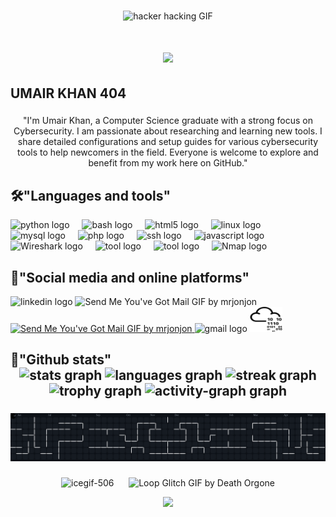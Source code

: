 
###
<p align="center">
  <img src="https://github.com/user-attachments/assets/bc79fd7a-1d72-4580-989c-cffee2034c48" alt="hacker hacking GIF" />
</p>


<h1 align="center">
    <img src="https://readme-typing-svg.herokuapp.com/?font=Righteous&size=35&center=true&vCenter=true&width=500&height=70&duration=4000&lines=+⚠️+404+error+⚠️;" />
</h1>
<h2 align="left">UMAIR KHAN 404</h2>

###

<p align="center">"I'm Umair Khan, a Computer Science graduate with a strong focus on Cybersecurity. I am passionate about researching and learning new tools. I share detailed configurations and setup guides for various cybersecurity tools to help newcomers in the field. Everyone is welcome to explore and benefit from my work here on GitHub."</p>

###
<h2 align="left">🛠️"Languages and tools"</h2>
<div align="left">
  <img src="https://cdn.jsdelivr.net/gh/devicons/devicon/icons/python/python-original.svg" height="30" alt="python logo"  />
  <img width="12" />
  <img src="https://cdn.jsdelivr.net/gh/devicons/devicon/icons/bash/bash-original.svg" height="30" alt="bash logo"  />
  <img width="12" />
  <img src="https://cdn.jsdelivr.net/gh/devicons/devicon/icons/html5/html5-original.svg" height="30" alt="html5 logo"  />
  <img width="12" />
  <img src="https://cdn.jsdelivr.net/gh/devicons/devicon/icons/linux/linux-original.svg" height="30" alt="linux logo"  />
  <img width="12" />
  <img src="https://cdn.jsdelivr.net/gh/devicons/devicon/icons/mysql/mysql-original.svg" height="30" alt="mysql logo"  />
  <img width="12" />
  <img src="https://cdn.jsdelivr.net/gh/devicons/devicon/icons/php/php-original.svg" height="30" alt="php logo"  />
  <img width="12" />
  <img src="https://cdn.jsdelivr.net/gh/devicons/devicon/icons/ssh/ssh-original.svg" height="30" alt="ssh logo"  />
  <img width="12" />
  <img src="https://cdn.simpleicons.org/javascript/F7DF1E" height="30" alt="javascript logo"  />
  <img width="12" />
  <img src="https://github.com/user-attachments/assets/5a2e44a7-9052-4920-a44f-38522b23d9bc" height="30" alt="Wireshark logo" />
  <img width="12" />
 <img src="https://github.com/user-attachments/assets/f5dd63a2-ef89-46d5-8884-d19aa8c8cf61" height="30" alt="tool logo" />
 <img width="12" />
<img src="https://github.com/user-attachments/assets/c4440750-b527-47be-b0b7-2f69c3488a3c" height="30" alt="tool logo" />
<img width="12" />
<img src="https://github.com/user-attachments/assets/3a6f79a2-dba3-4022-8fcd-0b32f487e1d3" height="30" alt="Nmap logo" />
<img width="12" />
</div>



###
<h2 align="left">📱"Social media and online platforms"

</h2>
<div align="left">
  <img src="https://raw.githubusercontent.com/maurodesouza/profile-readme-generator/master/src/assets/icons/social/linkedin/default.svg" width="52" height="40" alt="linkedin logo"  />
  <img src="https://github.com/user-attachments/assets/ad586402-a5c8-42fe-a90d-b264c9f554d0" width="52" height="40" alt="Send Me You've Got Mail GIF by mrjonjon" />
<a href="mailto:umairkhanchandio1@gmail.com">
  <img src="https://github.com/user-attachments/assets/ad586402-a5c8-42fe-a90d-b264c9f554d0" width="52" height="40" alt="Send Me You've Got Mail GIF by mrjonjon" />
</a>

  <img src="https://raw.githubusercontent.com/maurodesouza/profile-readme-generator/master/src/assets/icons/social/gmail/default.svg" width="52" height="40" alt="gmail logo"  />
  <img src="https://raw.githubusercontent.com/maurodesouza/profile-readme-generator/master/src/assets/icons/social/tryhackme/default.svg" width="52" height="40" alt="tryhackme logo"  />


###
<h2 align="left">📶"Github stats"

<div align="center">
  <img src="https://github-readme-stats.vercel.app/api?username=umairkhan404&hide_title=false&hide_rank=false&show_icons=true&include_all_commits=true&count_private=true&disable_animations=false&theme=dracula&locale=en&hide_border=false&order=1" height="150" alt="stats graph"  />
  <img src="https://github-readme-stats.vercel.app/api/top-langs?username=umairkhan404&locale=en&hide_title=false&layout=compact&card_width=320&langs_count=5&theme=dracula&hide_border=false&order=2" height="150" alt="languages graph"  />
  <img src="https://streak-stats.demolab.com?user=umairkhan404&locale=en&mode=daily&theme=dracula&hide_border=false&border_radius=5&order=3" height="150" alt="streak graph"  />
  <img src="https://github-profile-trophy.vercel.app?username=umairkhan404&theme=dracula&column=-1&row=1&margin-w=8&margin-h=8&no-bg=false&no-frame=false&order=4" height="150" alt="trophy graph"  />
  <img src="https://github-readme-activity-graph.vercel.app/graph?username=umairkhan404&radius=16&theme=react&area=true&order=5" height="300" alt="activity-graph graph"  />
</div>

###
###
<p align="center">
  <img src="https://github.com/umairkhan404/umairkhan404/blob/output/pacman-contribution-graph-dark.svg?raw=true" alt="pacman_gif" />
</p>

###


<p align="center">
  <img src="https://github.com/user-attachments/assets/0b71e4a7-75ac-4dd7-9170-a50dffb7a1f3" alt="icegif-506" height="200" />
  &nbsp;&nbsp;&nbsp;&nbsp;
  <img src="https://github.com/user-attachments/assets/9e1672c8-671d-44d5-b319-4e5517f71233" alt="Loop Glitch GIF by Death Orgone" height="200" />
</p>


</p>


<div align="center">
  <img src="https://profile-counter.glitch.me/umairkhan404/count.svg?"  />
</div>



